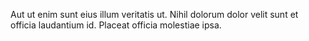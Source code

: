 Aut ut enim sunt eius illum veritatis ut. Nihil dolorum dolor velit sunt et officia laudantium id. Placeat officia molestiae ipsa.